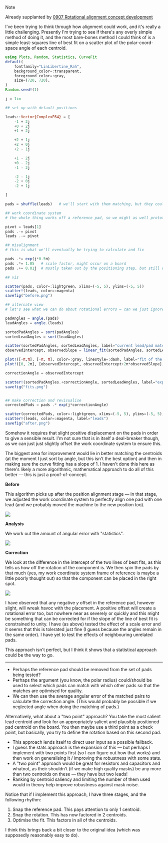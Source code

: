 
> [!NOTE]
> Already supplanted by [0907 Rotational alignment concept development](0907%20Rotational%20alignment%20concept%20development.md)


I've been trying to think through how alignment could work, and it's really a little challenging. Presently I'm trying to see if there's any overly simple method of doing it, and the most bare-bones method I could think of is a simple least-squares line of best fit on a scatter plot of the polar-coord-space angle of each centroid.

```julia
using Plots, Random, Statistics, CurveFit
default(
	fontfamily="LinLibertine_Rah",
	background_color=:transparent,
	foreground_color=:gray,
	size=(720, 720),
)
Random.seed!(1)

j = 1im

## set up with default positions

leads::Vector{ComplexF64} = [
	-1 + 2j
	+0 + 2j
	+1 + 2j

	+2 + 1j
	+2 + 0j
	+2 - 1j

	+1 - 2j
	+0 - 2j
	-1 - 2j

	-2 - 1j
	-2 + 0j
	-2 + 1j

]

pads = shuffle(leads)	# we'll start with them matching, but they could be in literally any order (well, not really, but we'll go with it for now)

## work coordinate system
# the whole thing works off a reference pad, so we might as well prototype it as such

pivot = leads[1]
pads .-= pivot
leads .-= pivot

## misalignment
# this is what we'll eventually be trying to calculate and fix

pads .*= exp(j*0.5π)
pads .*= 1.05	# scale factor, might occur on a board
pads .+= 0.01j	# mostly taken out by the positioning step, but still worth simulating

## vis

scatter(pads, color=:lightgreen, xlims=(-5, 5), ylims=(-5, 5))
scatter!(leads, color=:magenta)
savefig("before.png")

## alternate view
# let's see what we can do about rotational errors — can we just ignore radius entirely?

padAngles = angle.(pads)
leadAngles = angle.(leads)

sortedPadAngles = sort(padAngles)
sortedLeadAngles = sort(leadAngles)

scatter(sortedPadAngles, sortedLeadAngles, label="current lead/pad matching")
observedIntercept, observedSlope = linear_fit(sortedPadAngles, sortedLeadAngles)

plot!([-π,π], [-π, π], color=:gray, linestyle=:dash, label="fit of the by-definition correct placement") # the line that we'd expect to see if the placement was perfect
plot!([0, 2π], [observedIntercept, observedIntercept+2π*observedSlope], label="fit of the present placement")	# fit of our less great placement

correctionAngle = observedIntercept

scatter!(sortedPadAngles.+correctionAngle, sortedLeadAngles, label="expected lead/pad matching after rotation")	# corrected placements
savefig("fits.png")


## make correction and revisualise
correctedPads = pads .* exp(j*correctionAngle)

scatter(correctedPads, color=:lightgreen, xlims=(-5, 5), ylims=(-5, 5), label="pads")
scatter!(leads, color=:magenta, label="leads")
savefig("after.png")

```

Somehow it requires that slight positive displacement on the pads in order to give a sensible result. I'm not sure that is in itself a deal-breaker though, as we can just just slightly offset the work coordinate system to ensure this.

The biggest area for improvement would lie in better matching the centroids (at the moment I just sort by angle, but this isn't the best option) and then in making sure the curve fitting has a slope of 1. I haven't done this here as there's likely a more algorithmic, mathematical approach to do all of this better — this is just a proof-of-concept.

**Before**

This algorithm picks up after the position alignment stage — in that stage, we adjusted the work coordinate system to perfectly align one pad with one lead (and we probably moved the machine to the new position too).

![](before%201.png)

**Analysis**

We work out the amount of angular error with "statistics".

![](fits%201.png)

**Correction**

We look at the difference in the intercept of the two lines of best fits, as this tells us how off the rotation of the component is. We then spin the pads by that much (yes, my work coordinate system frame of reference is maybe a little poorly thought out) so that the component can be placed in the right spot.

![](after.png)

I have observed that any negative *y* offset in the reference pad, however slight, will wreak havoc with the placement. A positive offset will create a rotational error too, but nowhere near as severely or quickly and this might be something that can be corrected for if the slope of the line of best fit is constrained to unity. I have (as above) tested the effect of a scale error and it seems that this is tolerated just fine (I guess because the angles remain in the same order). I have yet to test the effects of neighbouring unrelated pads.

This approach isn't perfect, but I think it shows that a statistical approach could be the way to go.

---

- Perhaps the reference pad should be removed from the set of pads being tested?
- Perhaps the argument (you know, the polar radius) could/should be used to select which pads can match with which other pads so that the matches are optimised for quality.
- We can then use the average angular error of the matched pairs to calculate the correction angle. (This would probably be possible if we neglected angle when doing the matching of pads.)

Alternatively, what about a "two point" approach? You take the most salient lead centroid and look for an appropriately salient and plausibly positioned pad centroid on the board. You then maybe use a third point as a check point, but basically, you try to define the rotation based on this second pad.

- This approach lends itself to direct user input as a possible fallback.
- I guess the stats approach is the expansion of this — but perhaps I implement with two points first (so I can figure out how that works) and then work on generalising it / improving the robustness with some stats.
- A "two point" approach would be great for resistors and capacitors and whatnot, as their shouldn't (if we make high quality masks) be any more than two centroids on these — they have but two leads!
- Ranking by centroid saliency and limiting the number of them used would in theory help improve robustness against mask noise.

Notice that if I implement this approach, I have three stages, and the following rhythm:

1. Snap the reference pad. This pays attention to only 1 centroid.
2. Snap the rotation. This has now factored in 2 centroids.
3. Optimise the fit. This factors in all of the centroids.

I think this brings back a bit closer to the original idea (which was supposedly reasonably easy to do).